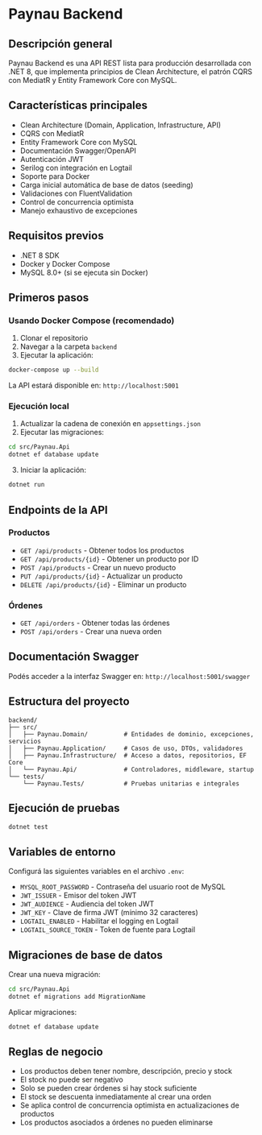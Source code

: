 # Paynau Backend

## Descripción general

Paynau Backend es una API REST lista para producción desarrollada con .NET 8, que implementa principios de Clean Architecture, el patrón CQRS con MediatR y Entity Framework Core con MySQL.

## Características principales

* Clean Architecture (Domain, Application, Infrastructure, API)
* CQRS con MediatR
* Entity Framework Core con MySQL
* Documentación Swagger/OpenAPI
* Autenticación JWT
* Serilog con integración en Logtail
* Soporte para Docker
* Carga inicial automática de base de datos (seeding)
* Validaciones con FluentValidation
* Control de concurrencia optimista
* Manejo exhaustivo de excepciones

## Requisitos previos

* .NET 8 SDK
* Docker y Docker Compose
* MySQL 8.0+ (si se ejecuta sin Docker)

## Primeros pasos

### Usando Docker Compose (recomendado)

1. Clonar el repositorio
2. Navegar a la carpeta `backend`
3. Ejecutar la aplicación:

```bash
docker-compose up --build
```

La API estará disponible en: `http://localhost:5001`

### Ejecución local

1. Actualizar la cadena de conexión en `appsettings.json`
2. Ejecutar las migraciones:

```bash
cd src/Paynau.Api
dotnet ef database update
```

3. Iniciar la aplicación:

```bash
dotnet run
```

## Endpoints de la API

### Productos

* `GET /api/products` - Obtener todos los productos
* `GET /api/products/{id}` - Obtener un producto por ID
* `POST /api/products` - Crear un nuevo producto
* `PUT /api/products/{id}` - Actualizar un producto
* `DELETE /api/products/{id}` - Eliminar un producto

### Órdenes

* `GET /api/orders` - Obtener todas las órdenes
* `POST /api/orders` - Crear una nueva orden

## Documentación Swagger

Podés acceder a la interfaz Swagger en:
`http://localhost:5001/swagger`

## Estructura del proyecto

```
backend/
├── src/
│   ├── Paynau.Domain/          # Entidades de dominio, excepciones, servicios
│   ├── Paynau.Application/     # Casos de uso, DTOs, validadores
│   ├── Paynau.Infrastructure/  # Acceso a datos, repositorios, EF Core
│   └── Paynau.Api/             # Controladores, middleware, startup
└── tests/
    └── Paynau.Tests/           # Pruebas unitarias e integrales
```

## Ejecución de pruebas

```bash
dotnet test
```

## Variables de entorno

Configurá las siguientes variables en el archivo `.env`:

* `MYSQL_ROOT_PASSWORD` - Contraseña del usuario root de MySQL
* `JWT_ISSUER` - Emisor del token JWT
* `JWT_AUDIENCE` - Audiencia del token JWT
* `JWT_KEY` - Clave de firma JWT (mínimo 32 caracteres)
* `LOGTAIL_ENABLED` - Habilitar el logging en Logtail
* `LOGTAIL_SOURCE_TOKEN` - Token de fuente para Logtail

## Migraciones de base de datos

Crear una nueva migración:

```bash
cd src/Paynau.Api
dotnet ef migrations add MigrationName
```

Aplicar migraciones:

```bash
dotnet ef database update
```

## Reglas de negocio

* Los productos deben tener nombre, descripción, precio y stock
* El stock no puede ser negativo
* Solo se pueden crear órdenes si hay stock suficiente
* El stock se descuenta inmediatamente al crear una orden
* Se aplica control de concurrencia optimista en actualizaciones de productos
* Los productos asociados a órdenes no pueden eliminarse
